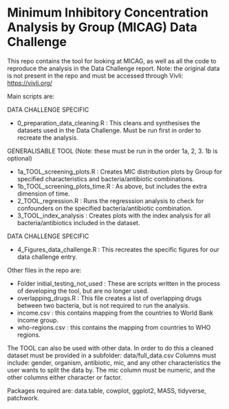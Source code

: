 # Minimum Inhibitory Concentration Analysis by Group (MICAG) Data Challenge

This repo contains the tool for looking at MICAG, as well as all the code to reproduce the analysis in the Data Challenge report. Note: the original data is not present in the repo and must be accessed through Vivli: https://vivli.org/

Main scripts are: 

DATA CHALLENGE SPECIFIC
- 0_preparation_data_cleaning.R : This cleans and synthesises the datasets used in the Data Challenge. Must be run first in order to recreate the analysis.

GENERALISABLE TOOL (Note: these must be run in the order 1a, 2, 3. 1b is optional)
- 1a_TOOL_screening_plots.R : Creates MIC distribution plots by Group for specified characteristics and bacteria/antibiotic combinations.
- 1b_TOOL_screening_plots_time.R : As above, but includes the extra dimension of time.
- 2_TOOL_regression.R : Runs the regresssion analysis to check for confounders on the specified bacteria/antibiotic combination.
- 3_TOOL_index_analysis : Creates plots with the index analysis for all bacteria/antibiotics included in the dataset.

DATA CHALLENGE SPECIFIC
- 4_Figures_data_challenge.R : This recreates the specific figures for our data challenge entry.

Other files in the repo are: 
- Folder initial_testing_not_used : These are scripts written in the process of developing the tool, but are no longer used.
- overlapping_drugs.R : This file creates a list of overlapping drugs between two bacteria, but is not required to run the analysis.
- income.csv : this contains mapping from the countries to World Bank income group.
- who-regions.csv : this contains the mapping from countries to WHO regions.

The TOOL can also be used with other data. In order to do this a cleaned dataset must be provided in a subfolder: data/full_data.csv
Columns must include: gender, organism, antibiotic, mic, and any other characteristics the user wants to split the data by. The mic column must be numeric, and the other columns either character or factor. 

Packages required are: data.table, cowplot, ggplot2, MASS, tidyverse, patchwork. 
